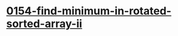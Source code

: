 # [0154-find-minimum-in-rotated-sorted-array-ii](https://leetcode.com/problems/find-minimum-in-rotated-sorted-array-ii)